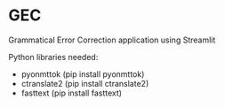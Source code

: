 # GEC
Grammatical Error Correction application using Streamlit 

Python libraries needed:
* pyonmttok (pip install pyonmttok)
* ctranslate2 (pip install ctranslate2)
* fasttext (pip install fasttext)


